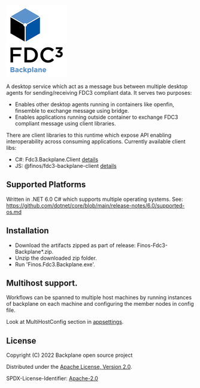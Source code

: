 ![backplane](../../docs/resources/BackplaneIcon.png)

A desktop service which act as a message bus between multiple desktop agents for sending/receiving FDC3 compliant data.
It serves two purposes:

- Enables other desktop agents running in containers like openfin, finsemble to exchange message using bridge.
- Enables applications running outside container to exchange FDC3 compliant message using client libraries.

There are client libraries to this runtime which expose API enabling interoperability across consuming applications.
Currently available client libs:

- C#: Fdc3.Backplane.Client [details](../Finos.Fdc3.Backplane.Client/Readme.md)
- JS: @finos/fdc3-backplane-client [details](../Finos.Fdc3.Backplane.Client.JS/README.md)

## Supported Platforms

Written in .NET 6.0 C# which supports multiple operating systems. See: https://github.com/dotnet/core/blob/main/release-notes/6.0/supported-os.md

## Installation

- Download the artifacts zipped as part of release: Finos-Fdc3-Backplane*.zip.
- Unzip the downloaded zip folder.
- Run 'Finos.Fdc3.Backplane.exe'.

## Multihost support.
Workflows can be spanned to multiple host machines by running instances of backplane on each machine and configuring the member nodes in config file. 

Look at MultiHostConfig section in [appsettings](./appsettings.json).


## License

Copyright (C) 2022 Backplane open source project

Distributed under the [Apache License, Version 2.0](http://www.apache.org/licenses/LICENSE-2.0).

SPDX-License-Identifier: [Apache-2.0](https://spdx.org/licenses/Apache-2.0)
